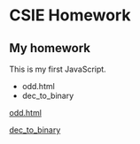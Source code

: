 # CSIE Homework
## My homework

This is my first JavaScript.
- odd.html
- dec_to_binary

[odd.html](https://github.com/frank591781/HomeWork/blob/main/odd_even.html)

[dec_to_binary](https://github.com/frank591781/HomeWork/blob/main/dec_to_binary.html)
